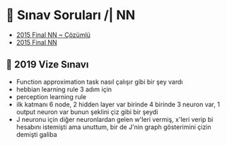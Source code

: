 # 📃 Sınav Soruları /| NN

<!--YPackage.YGitbookIntegration-tarafından-otomatik-oluşturulmuştur-->

- [2015 Final NN ~ Çözümlü](2015%20Final%20NN%20~%20%C3%87%C3%B6z%C3%BCml%C3%BC.pdf)
- [2015 Final NN](2015%20Final%20NN.pdf)

<!--YPackage.YGitbookIntegration-tarafından-otomatik-oluşturulmuştur-->

## 📅 2019 Vize Sınavı

- Function approximation task nasıl çalışır gibi bir şey vardı
- hebbian learning rule 3 adım için
- perception learning rule
- ilk katmanı 6 node, 2 hidden layer var birinde 4 birinde 3 neuron var, 1 output neuron var bunun şeklini çiz gibi bir şeydi
- J neuronu için diğer neuronlardan gelen w'leri vermiş, x'leri verip bi hesabını istemişti ama unuttum, bir de J'nin graph gösterimini çizin demişti galiba

